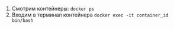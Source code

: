 1. Смотрим контейнеры:
	`docker ps`
2. Входим в терминал контейнера
	`docker exec -it container_id bin/bash`
	